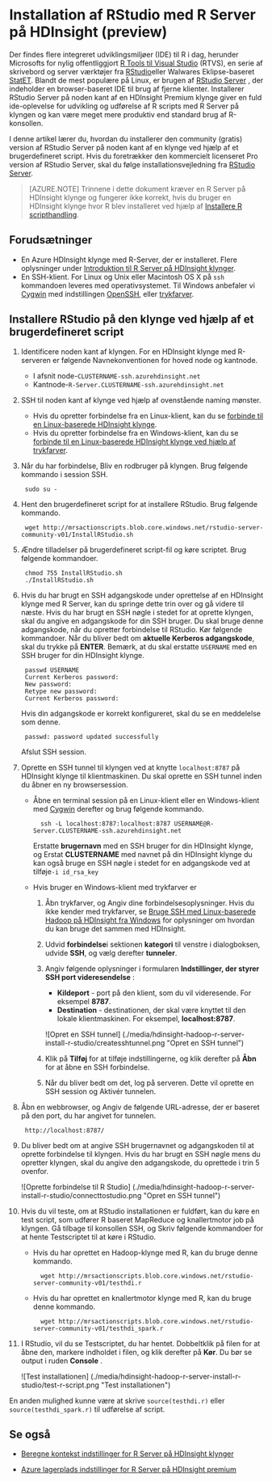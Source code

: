 <properties
    pageTitle="Installere RStudio med R Server på HDInsight (preview) | Microsoft Azure"
    description="Sådan installeres RStudio med R Server på HDInsight (preview)."
    services="hdinsight"
    documentationCenter=""
    authors="jeffstokes72"
    manager="jhubbard"
    editor="cgronlun"/>

<tags
   ms.service="hdinsight"
   ms.devlang="na"
   ms.topic="article"
   ms.tgt_pltfrm="na"
   ms.workload="big-data"
   ms.date="09/16/2016"
   ms.author="jeffstok"/>


# <a name="installing-rstudio-with-r-server-on-hdinsight-preview"></a>Installation af RStudio med R Server på HDInsight (preview)

Der findes flere integreret udviklingsmiljøer (IDE) til R i dag, herunder Microsofts for nylig offentliggjort [R Tools til Visual Studio](https://www.visualstudio.com/en-us/features/rtvs-vs.aspx) (RTVS), en serie af skrivebord og server værktøjer fra [RStudio](https://www.rstudio.com/products/rstudio-server/)eller Walwares Eklipse-baseret [StatET](http://www.walware.de/goto/statet). Blandt de mest populære på Linux, er brugen af [RStudio Server](https://www.rstudio.com/products/rstudio-server/) , der indeholder en browser-baseret IDE til brug af fjerne klienter.  Installerer RStudio Server på noden kant af en HDInsight Premium klynge giver en fuld ide-oplevelse for udvikling og udførelse af R scripts med R Server på klyngen og kan være meget mere produktiv end standard brug af R-konsollen.

I denne artikel lærer du, hvordan du installerer den community (gratis) version af RStudio Server på noden kant af en klynge ved hjælp af et brugerdefineret script. Hvis du foretrækker den kommercielt licenseret Pro version af RStudio Server, skal du følge installationsvejledning fra [RStudio Server](https://www.rstudio.com/products/rstudio/download-server/).

> [AZURE.NOTE] Trinnene i dette dokument kræver en R Server på HDInsight klynge og fungerer ikke korrekt, hvis du bruger en HDInsight klynge hvor R blev installeret ved hjælp af [Installere R scripthandling](hdinsight-hadoop-r-scripts-linux.md).

## <a name="prerequisites"></a>Forudsætninger

* En Azure HDInsight klynge med R-Server, der er installeret. Flere oplysninger under [Introduktion til R Server på HDInsight klynger](hdinsight-hadoop-r-server-get-started.md).
* En SSH-klient. For Linux og Unix eller Macintosh OS X på `ssh` kommandoen leveres med operativsystemet. Til Windows anbefaler vi [Cygwin](http://www.redhat.com/services/custom/cygwin/) med indstillingen [OpenSSH](https://www.youtube.com/watch?v=CwYSvvGaiWU), eller [trykfarver](http://www.chiark.greenend.org.uk/~sgtatham/putty/download.html).  


## <a name="install-rstudio-on-the-cluster-using-a-custom-script"></a>Installere RStudio på den klynge ved hjælp af et brugerdefineret script

1. Identificere noden kant af klyngen. For en HDInsight klynge med R-serveren er følgende Navnekonventionen for hoved node og kantnode.

    * I afsnit node-`CLUSTERNAME-ssh.azurehdinsight.net`
    * Kantnode-`R-Server.CLUSTERNAME-ssh.azurehdinsight.net` 

2. SSH til noden kant af klynge ved hjælp af ovenstående naming mønster. 
 
    * Hvis du opretter forbindelse fra en Linux-klient, kan du se [forbinde til en Linux-baserede HDInsight klynge](hdinsight-hadoop-linux-use-ssh-unix.md#connect-to-a-linux-based-hdinsight-cluster).
    * Hvis du opretter forbindelse fra en Windows-klient, kan du se [forbinde til en Linux-baserede HDInsight klynge ved hjælp af trykfarver](hdinsight-hadoop-linux-use-ssh-windows.md#connect-to-a-linux-based-hdinsight-cluster).

3. Når du har forbindelse, Bliv en rodbruger på klyngen. Brug følgende kommando i session SSH.

        sudo su -

4. Hent den brugerdefineret script for at installere RStudio. Brug følgende kommando.

        wget http://mrsactionscripts.blob.core.windows.net/rstudio-server-community-v01/InstallRStudio.sh

5. Ændre tilladelser på brugerdefineret script-fil og køre scriptet. Brug følgende kommandoer.

        chmod 755 InstallRStudio.sh
        ./InstallRStudio.sh

6. Hvis du har brugt en SSH adgangskode under oprettelse af en HDInsight klynge med R Server, kan du springe dette trin over og gå videre til næste. Hvis du har brugt en SSH nøgle i stedet for at oprette klyngen, skal du angive en adgangskode for din SSH bruger. Du skal bruge denne adgangskode, når du opretter forbindelse til RStudio. Kør følgende kommandoer. Når du bliver bedt om **aktuelle Kerberos adgangskode**, skal du trykke på **ENTER**.  Bemærk, at du skal erstatte `USERNAME` med en SSH bruger for din HDInsight klynge.

        passwd USERNAME
        Current Kerberos password:
        New password:
        Retype new password:
        Current Kerberos password:
        
    Hvis din adgangskode er korrekt konfigureret, skal du se en meddelelse som denne.

        passwd: password updated successfully


    Afslut SSH session.

7. Oprette en SSH tunnel til klyngen ved at knytte `localhost:8787` på HDInsight klynge til klientmaskinen. Du skal oprette en SSH tunnel inden du åbner en ny browsersession.

    * Åbne en terminal session på en Linux-klient eller en Windows-klient med [Cygwin](http://www.redhat.com/services/custom/cygwin/) derefter og brug følgende kommando.

            ssh -L localhost:8787:localhost:8787 USERNAME@R-Server.CLUSTERNAME-ssh.azurehdinsight.net
            
        Erstatte **brugernavn** med en SSH bruger for din HDInsight klynge, og Erstat **CLUSTERNAME** med navnet på din HDInsight klynge du kan også bruge en SSH nøgle i stedet for en adgangskode ved at tilføje`-i id_rsa_key`     

    * Hvis bruger en Windows-klient med trykfarver er

        1.  Åbn trykfarver, og Angiv dine forbindelsesoplysninger. Hvis du ikke kender med trykfarver, se [Bruge SSH med Linux-baserede Hadoop på HDInsight fra Windows](hdinsight-hadoop-linux-use-ssh-windows.md) for oplysninger om hvordan du kan bruge det sammen med HDInsight.
        2.  Udvid **forbindelse**i sektionen **kategori** til venstre i dialogboksen, udvide **SSH**, og vælg derefter **tunneler**.
        3.  Angiv følgende oplysninger i formularen **Indstillinger, der styrer SSH port videresendelse** :

            * **Kildeport** - port på den klient, som du vil videresende. For eksempel **8787**.
            * **Destination** - destinationen, der skal være knyttet til den lokale klientmaskinen. For eksempel, **localhost:8787**.

            ![Opret en SSH tunnel] (./media/hdinsight-hadoop-r-server-install-r-studio/createsshtunnel.png "Opret en SSH tunnel")

        4. Klik på **Tilføj** for at tilføje indstillingerne, og klik derefter på **Åbn** for at åbne en SSH forbindelse.
        5. Når du bliver bedt om det, log på serveren. Dette vil oprette en SSH session og Aktivér tunnelen.

8. Åbn en webbrowser, og Angiv de følgende URL-adresse, der er baseret på den port, du har angivet for tunnelen.

        http://localhost:8787/ 

9. Du bliver bedt om at angive SSH brugernavnet og adgangskoden til at oprette forbindelse til klyngen. Hvis du har brugt en SSH nøgle mens du opretter klyngen, skal du angive den adgangskode, du oprettede i trin 5 ovenfor.

    ![Oprette forbindelse til R Studio] (./media/hdinsight-hadoop-r-server-install-r-studio/connecttostudio.png "Opret en SSH tunnel")

10. Hvis du vil teste, om at RStudio installationen er fuldført, kan du køre en test script, som udfører R baseret MapReduce og knallertmotor job på klyngen. Gå tilbage til konsollen SSH, og Skriv følgende kommandoer for at hente Testscriptet til at køre i RStudio.

    * Hvis du har oprettet en Hadoop-klynge med R, kan du bruge denne kommando.
        
            wget http://mrsactionscripts.blob.core.windows.net/rstudio-server-community-v01/testhdi.r

    * Hvis du har oprettet en knallertmotor klynge med R, kan du bruge denne kommando.

            wget http://mrsactionscripts.blob.core.windows.net/rstudio-server-community-v01/testhdi_spark.r

11. I RStudio, vil du se Testscriptet, du har hentet. Dobbeltklik på filen for at åbne den, markere indholdet i filen, og klik derefter på **Kør**. Du bør se output i ruden **Console** .
 
    ![Test installationen] (./media/hdinsight-hadoop-r-server-install-r-studio/test-r-script.png "Test installationen")

En anden mulighed kunne være at skrive `source(testhdi.r)` eller `source(testhdi_spark.r)` til udførelse af script.

## <a name="see-also"></a>Se også

- [Beregne kontekst indstillinger for R Server på HDInsight klynger](hdinsight-hadoop-r-server-compute-contexts.md)

- [Azure lagerplads indstillinger for R Server på HDInsight premium](hdinsight-hadoop-r-server-storage.md)


 
